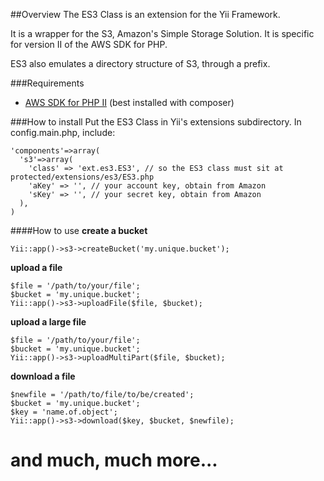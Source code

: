 ##Overview
The ES3 Class is an extension for the Yii Framework.

It is a wrapper for the S3, Amazon's Simple Storage Solution. It is specific for version II of the AWS SDK for PHP.

ES3 also emulates a directory structure of S3, through a prefix.

###Requirements
 - [AWS SDK for PHP II](http://aws.amazon.com/sdkforphp2/)
 (best installed with composer)

###How to install
Put the ES3 Class in Yii's extensions subdirectory.
In config.main.php, include:

    'components'=>array(
      's3'=>array(
        'class' => 'ext.es3.ES3', // so the ES3 class must sit at protected/extensions/es3/ES3.php
        'aKey' => '', // your account key, obtain from Amazon
        'sKey' => '', // your secret key, obtain from Amazon
      ),
    )

####How to use
**create a bucket**  

    Yii::app()->s3->createBucket('my.unique.bucket');
    
    
**upload a file**  

    $file = '/path/to/your/file';
    $bucket = 'my.unique.bucket';
    Yii::app()->s3->uploadFile($file, $bucket);	    


**upload a large file**  

    $file = '/path/to/your/file';
    $bucket = 'my.unique.bucket';
    Yii::app()->s3->uploadMultiPart($file, $bucket);


**download a file**  

    $newfile = '/path/to/file/to/be/created';
    $bucket = 'my.unique.bucket';
    $key = 'name.of.object';
    Yii::app()->s3->download($key, $bucket, $newfile);
    

**and much, much more...**
====
